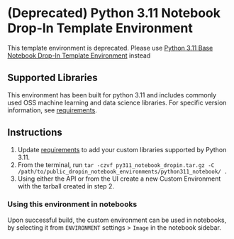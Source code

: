 # (Deprecated) Python 3.11 Notebook Drop-In Template Environment

This template environment is deprecated. Please use [Python 3.11 Base Notebook Drop-In Template Environment](../python311_notebook_base/README.md) instead

## Supported Libraries

This environment has been built for python 3.11 and includes commonly used OSS machine learning and data science libraries.
For specific version information, see [requirements](requirements.txt).

## Instructions

1. Update [requirements](requirements.txt) to add your custom libraries supported by Python 3.11.
2. From the terminal, run `tar -czvf py311_notebook_dropin.tar.gz -C /path/to/public_dropin_notebook_environments/python311_notebook/ .`
3. Using either the API or from the UI create a new Custom Environment with the tarball created in step 2.

### Using this environment in notebooks

Upon successful build, the custom environment can be used in notebooks, by selecting it 
from `ENVIRONMENT` settings > `Image` in the notebook sidebar.